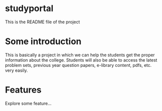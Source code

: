 # studyportal

This is the README file of the project

# Some introduction

This is basically a project in which we can help the students get the proper information about the college.
Students will also be able to access the latest problem sets, previous year question papers, e-library content, pdfs, etc. very easily.

# Features

Explore some feature...
